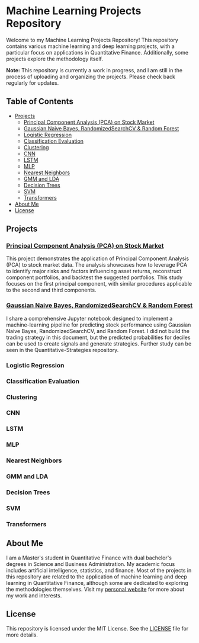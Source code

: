 
# Machine Learning Projects Repository

Welcome to my Machine Learning Projects Repository! This repository contains various machine learning and deep learning projects, with a particular focus on applications in Quantitative Finance. Additionally, some projects explore the methodology itself.

**Note:** This repository is currently a work in progress, and I am still in the process of uploading and organizing the projects. Please check back regularly for updates.

## Table of Contents

- [Projects](#projects)
  - [Principal Component Analysis (PCA) on Stock Market](#principal-component-analysis-pca-on-stock-market)
  - [Gaussian Naive Bayes, RandomizedSearchCV & Random Forest](#gaussian-naive-bayes-randomizedsearchcv--random-forest)
  - [Logistic Regression](#logistic-regression)
  - [Classification Evaluation](#classification-evaluation)
  - [Clustering](#clustering)
  - [CNN](#cnn)
  - [LSTM](#lstm)
  - [MLP](#mlp)
  - [Nearest Neighbors](#nearest-neighbors)
  - [GMM and LDA](#gmm-and-lda)
  - [Decision Trees](#decision-trees)
  - [SVM](#svm)
  - [Transformers](#transformers)
- [About Me](#about-me)
- [License](#license)

## Projects

### [Principal Component Analysis (PCA) on Stock Market](./PCA_on_Stock_Market)
This project demonstrates the application of Principal Component Analysis (PCA) to stock market data. The analysis showcases how to leverage PCA to identify major risks and factors influencing asset returns, reconstruct component portfolios, and backtest the suggested portfolios. This study focuses on the first principal component, with similar procedures applicable to the second and third components.

### [Gaussian Naive Bayes, RandomizedSearchCV & Random Forest](./Gaussian_Naive_Bayes_RandomizedSearchCV_Random_Forest)
I share a comprehensive Jupyter notebook designed to implement a machine-learning pipeline for predicting stock performance using Gaussian Naive Bayes, RandomizedSearchCV, and Random Forest. I did not build the trading strategy in this document, but the predicted probabilities for deciles can be used to create signals and generate strategies. Further study can be seen in the Quantitative-Strategies repository.

### Logistic Regression


### Classification Evaluation


### Clustering


### CNN


### LSTM


### MLP


### Nearest Neighbors


### GMM and LDA


### Decision Trees


### SVM


### Transformers


## About Me

I am a Master's student in Quantitative Finance with dual bachelor's degrees in Science and Business Administration. My academic focus includes artificial intelligence, statistics, and finance. Most of the projects in this repository are related to the application of machine learning and deep learning in Quantitative Finance, although some are dedicated to exploring the methodologies themselves. Visit my [personal website](https://justinyuchi.github.io/justinyuchihsu.github.io/) for more about my work and interests.

## License

This repository is licensed under the MIT License. See the [LICENSE](LICENSE) file for more details.
